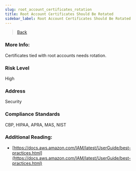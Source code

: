 ```yaml
---
slug: root_account_certificates_rotation
title: Root Account Certificates Should Be Rotated
sidebar_label: Root Account Certificates Should Be Rotated
---
```

> [Back](../../iamcompliance)

### More Info:
Certificates tied with root accounts needs rotation.

### Risk Level
High

### Address
Security

### Compliance Standards
CBP, HIPAA, APRA, MAS, NIST

### Additional Reading:
- [https://docs.aws.amazon.com/IAM/latest/UserGuide/best-practices.html](https://docs.aws.amazon.com/IAM/latest/UserGuide/best-practices.html) 
